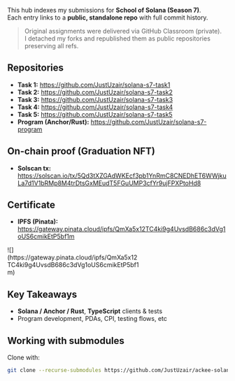 This hub indexes my submissions for **School of Solana (Season 7)**.  
Each entry links to a **public, standalone repo** with full commit history.

> Original assignments were delivered via GitHub Classroom (private).  
> I detached my forks and republished them as public repositories preserving all refs.

## Repositories

- **Task 1:** https://github.com/JustUzair/solana-s7-task1
- **Task 2:** https://github.com/JustUzair/solana-s7-task2
- **Task 3:** https://github.com/JustUzair/solana-s7-task3
- **Task 4:** https://github.com/JustUzair/solana-s7-task4
- **Task 5:** https://github.com/JustUzair/solana-s7-task5
- **Program (Anchor/Rust):** https://github.com/JustUzair/solana-s7-program

## On-chain proof (Graduation NFT)

- **Solscan tx:** https://solscan.io/tx/5Qd3tXZGAdWKEcf3pb1YnRmC8CNEDhET6WWjkuLa7d1V1bRMp8M4trDtsGxMEudT5FGuUMP3cfYr9ujFPXPtoHd8

## Certificate

- **IPFS (Pinata):** https://gateway.pinata.cloud/ipfs/QmXa5x12TC4ki9g4UvsdB686c3dVg1oUS6cmikEtP5bf1m

<div style="width:60%;">
![](https://gateway.pinata.cloud/ipfs/QmXa5x12TC4ki9g4UvsdB686c3dVg1oUS6cmikEtP5bf1m)
</div>

## Key Takeaways

- **Solana / Anchor / Rust**, **TypeScript** clients & tests
- Program development, PDAs, CPI, testing flows, etc

## Working with submodules

Clone with:

```bash
git clone --recurse-submodules https://github.com/JustUzair/ackee-solana-s7-bootcamp.git
```
